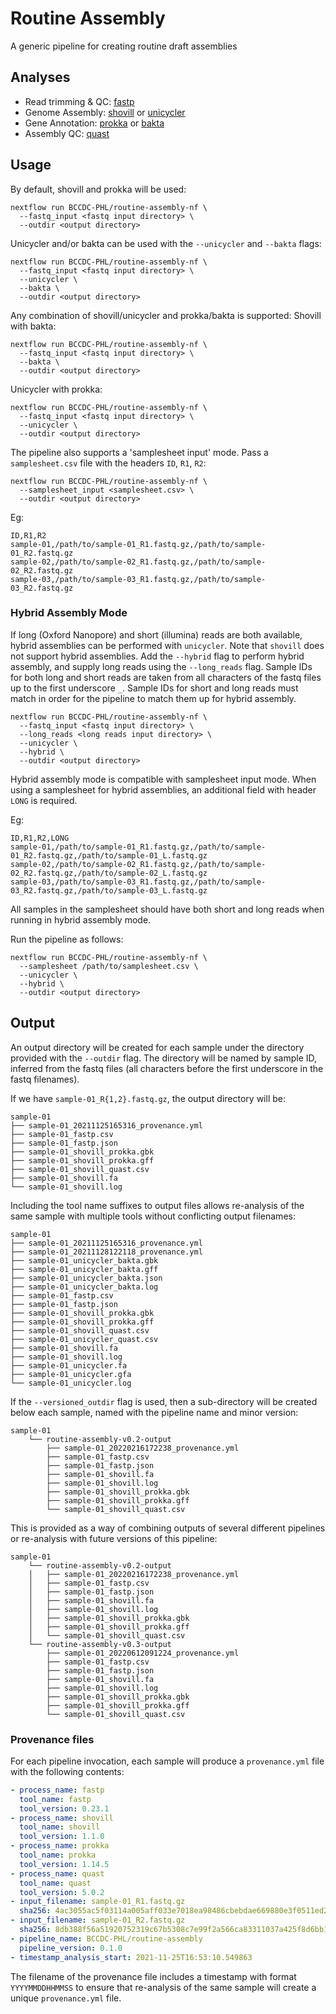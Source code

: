 # Routine Assembly
A generic pipeline for creating routine draft assemblies 

## Analyses

* Read trimming & QC: [fastp](https://github.com/OpenGene/fastp)
* Genome Assembly: [shovill](https://github.com/tseemann/shovill) or [unicycler](https://github.com/rrwick/Unicycler)
* Gene Annotation: [prokka](https://github.com/tseemann/prokka) or [bakta](https://github.com/oschwengers/bakta)
* Assembly QC: [quast](https://github.com/ablab/quast)

## Usage

By default, shovill and prokka will be used:
```
nextflow run BCCDC-PHL/routine-assembly-nf \
  --fastq_input <fastq input directory> \
  --outdir <output directory>
```

Unicycler and/or bakta can be used with the `--unicycler` and `--bakta` flags:
```
nextflow run BCCDC-PHL/routine-assembly-nf \
  --fastq_input <fastq input directory> \
  --unicycler \
  --bakta \
  --outdir <output directory>
```

Any combination of shovill/unicycler and prokka/bakta is supported:
Shovill with bakta:
```
nextflow run BCCDC-PHL/routine-assembly-nf \
  --fastq_input <fastq input directory> \
  --bakta \
  --outdir <output directory>
```

Unicycler with prokka:
```
nextflow run BCCDC-PHL/routine-assembly-nf \
  --fastq_input <fastq input directory> \
  --unicycler \
  --outdir <output directory>
```

The pipeline also supports a 'samplesheet input' mode. Pass a `samplesheet.csv` file with the headers `ID`, `R1`, `R2`:
```
nextflow run BCCDC-PHL/routine-assembly-nf \
  --samplesheet_input <samplesheet.csv> \
  --outdir <output directory>
```

Eg:
```
ID,R1,R2
sample-01,/path/to/sample-01_R1.fastq.gz,/path/to/sample-01_R2.fastq.gz
sample-02,/path/to/sample-02_R1.fastq.gz,/path/to/sample-02_R2.fastq.gz
sample-03,/path/to/sample-03_R1.fastq.gz,/path/to/sample-03_R2.fastq.gz
```

### Hybrid Assembly Mode
If long (Oxford Nanopore) and short (illumina) reads are both available, hybrid assemblies can be performed with `unicycler`. Note that `shovill` does not support hybrid assemblies.
Add the `--hybrid` flag to perform hybrid assembly, and supply long reads using the `--long_reads` flag. Sample IDs for both long and short reads are taken from all characters of the
fastq files up to the first underscore `_`. Sample IDs for short and long reads must match in order for the pipeline to match them up for hybrid assembly.

```
nextflow run BCCDC-PHL/routine-assembly-nf \
  --fastq_input <fastq input directory> \
  --long_reads <long reads input directory> \
  --unicycler \
  --hybrid \
  --outdir <output directory>
```

Hybrid assembly mode is compatible with samplesheet input mode. When using a samplesheet for hybrid assemblies, an additional field with header `LONG` is required.

Eg:
```
ID,R1,R2,LONG
sample-01,/path/to/sample-01_R1.fastq.gz,/path/to/sample-01_R2.fastq.gz,/path/to/sample-01_L.fastq.gz
sample-02,/path/to/sample-02_R1.fastq.gz,/path/to/sample-02_R2.fastq.gz,/path/to/sample-02_L.fastq.gz
sample-03,/path/to/sample-03_R1.fastq.gz,/path/to/sample-03_R2.fastq.gz,/path/to/sample-03_L.fastq.gz
```

All samples in the samplesheet should have both short and long reads when running in hybrid assembly mode.

Run the pipeline as follows:

```
nextflow run BCCDC-PHL/routine-assembly-nf \
  --samplesheet /path/to/samplesheet.csv \
  --unicycler \
  --hybrid \
  --outdir <output directory>
```

## Output
An output directory will be created for each sample under the directory provided with the `--outdir` flag. The directory will be named by sample ID, inferred from
the fastq files (all characters before the first underscore in the fastq filenames).

If we have `sample-01_R{1,2}.fastq.gz`, the output directory will be:

```
sample-01
├── sample-01_20211125165316_provenance.yml
├── sample-01_fastp.csv
├── sample-01_fastp.json
├── sample-01_shovill_prokka.gbk
├── sample-01_shovill_prokka.gff
├── sample-01_shovill_quast.csv
├── sample-01_shovill.fa
└── sample-01_shovill.log
```

Including the tool name suffixes to output files allows re-analysis of the same sample with multiple tools without conflicting output filenames:

```
sample-01
├── sample-01_20211125165316_provenance.yml
├── sample-01_20211128122118_provenance.yml
├── sample-01_unicycler_bakta.gbk
├── sample-01_unicycler_bakta.gff
├── sample-01_unicycler_bakta.json
├── sample-01_unicycler_bakta.log
├── sample-01_fastp.csv
├── sample-01_fastp.json
├── sample-01_shovill_prokka.gbk
├── sample-01_shovill_prokka.gff
├── sample-01_shovill_quast.csv
├── sample-01_unicycler_quast.csv
├── sample-01_shovill.fa
├── sample-01_shovill.log
├── sample-01_unicycler.fa
├── sample-01_unicycler.gfa
└── sample-01_unicycler.log
```

If the `--versioned_outdir` flag is used, then a sub-directory will be created below each sample, named with the pipeline name and minor version:

```
sample-01
    └── routine-assembly-v0.2-output
        ├── sample-01_20220216172238_provenance.yml
        ├── sample-01_fastp.csv
        ├── sample-01_fastp.json
        ├── sample-01_shovill.fa
        ├── sample-01_shovill.log
        ├── sample-01_shovill_prokka.gbk
        ├── sample-01_shovill_prokka.gff
        └── sample-01_shovill_quast.csv
```

This is provided as a way of combining outputs of several different pipelines or re-analysis with future versions of this pipeline:

```
sample-01
    └── routine-assembly-v0.2-output
    │   ├── sample-01_20220216172238_provenance.yml
    │   ├── sample-01_fastp.csv
    │   ├── sample-01_fastp.json
    │   ├── sample-01_shovill.fa
    │   ├── sample-01_shovill.log
    │   ├── sample-01_shovill_prokka.gbk
    │   ├── sample-01_shovill_prokka.gff
    │   └── sample-01_shovill_quast.csv
    └── routine-assembly-v0.3-output
        ├── sample-01_20220612091224_provenance.yml
        ├── sample-01_fastp.csv
        ├── sample-01_fastp.json
        ├── sample-01_shovill.fa
        ├── sample-01_shovill.log
        ├── sample-01_shovill_prokka.gbk
        ├── sample-01_shovill_prokka.gff
        └── sample-01_shovill_quast.csv
```

### Provenance files
For each pipeline invocation, each sample will produce a `provenance.yml` file with the following contents:

```yml
- process_name: fastp
  tool_name: fastp
  tool_version: 0.23.1
- process_name: shovill
  tool_name: shovill
  tool_version: 1.1.0
- process_name: prokka
  tool_name: prokka
  tool_version: 1.14.5
- process_name: quast
  tool_name: quast
  tool_version: 5.0.2
- input_filename: sample-01_R1.fastq.gz
  sha256: 4ac3055ac5f03114a005aff033e7018ea98486cbebdae669880e3f0511ed21bb
- input_filename: sample-01_R2.fastq.gz
  sha256: 8db388f56a51920752319c67b5308c7e99f2a566ca83311037a425f8d6bb1ecc
- pipeline_name: BCCDC-PHL/routine-assembly
  pipeline_version: 0.1.0
- timestamp_analysis_start: 2021-11-25T16:53:10.549863
```

The filename of the provenance file includes a timestamp with format `YYYYMMDDHHMMSS` to ensure that re-analysis of the same sample will create a unique `provenance.yml` file.
